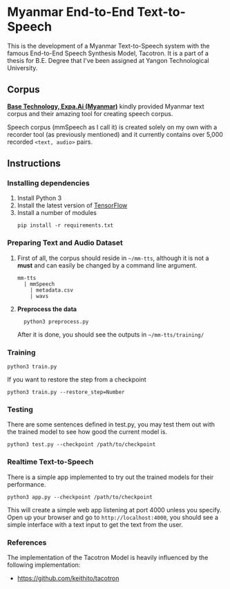 # Myanmar End-to-End Text-to-Speech

This is the development of a Myanmar Text-to-Speech system with the famous End-to-End Speech Synthesis Model, Tacotron. It is a part of a thesis for B.E. Degree that I've been assigned at Yangon Technological University.

## Corpus

**[Base Technology, Expa.Ai (Myanmar)](https://expa.ai)** kindly provided Myanmar text corpus and their amazing tool for creating speech corpus.

Speech corpus (mmSpeech as I call it) is created solely on my own with a recorder tool (as previously mentioned) and it currently contains over 5,000 recorded `<text, audio>` pairs.

## Instructions

### Installing dependencies

1.  Install Python 3
2.  Install the latest version of [TensorFlow](https://www.tensorflow.org/install/)
3.  Install a number of modules
    ```
    pip install -r requirements.txt
    ```


### Preparing Text and Audio Dataset

1.  First of all, the corpus should reside in `~/mm-tts`, although it is not a **must** and can easily be changed by a command line argument.
    ```
    mm-tts
      | mmSpeech
        | metadata.csv
        | wavs
    ```

2.  **Preprocess the data**
    ```
      python3 preprocess.py
    ```
    After it is done, you should see the outputs in `~/mm-tts/training/`


### Training

```
python3 train.py
```

If you want to restore the step from a checkpoint
```
python3 train.py --restore_step=Number
```


### Testing

There are some sentences defined in test.py, you may test them out with the trained model to see how good the current model is.
```
python3 test.py --checkpoint /path/to/checkpoint
```


### Realtime Text-to-Speech

There is a simple app implemented to try out the trained models for their performance.
```
python3 app.py --checkpoint /path/to/checkpoint
```
This will create a simple web app listening at port 4000 unless you specify.
Open up your browser and go to `http://localhost:4000`, you should see a simple interface with a text input to get the text from the user.


### References

The implementation of the Tacotron Model is heavily influenced by the following implementation:

* https://github.com/keithito/tacotron
